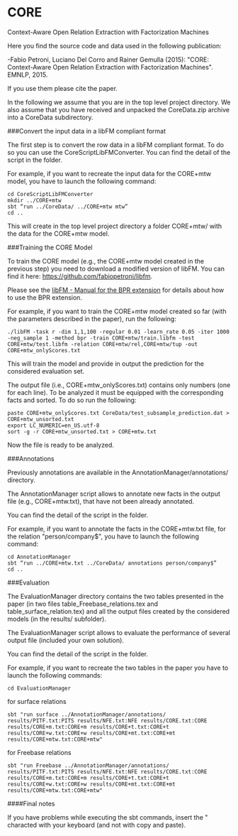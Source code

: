 # CORE
Context-Aware Open Relation Extraction with Factorization Machines

Here you find the source code and data used in the following publication:

-Fabio Petroni, Luciano Del Corro and Rainer Gemulla (2015): "CORE: Context-Aware Open Relation Extraction with Factorization Machines". EMNLP, 2015.

If you use them please cite the paper.

In the following we assume that you are in the top level project directory. We also assume that you have received and unpacked the CoreData.zip archive into a CoreData subdirectory. 

###Convert the input data in a libFM compliant format

The first step is to convert the row data in a libFM compliant format.
To do so you can use the CoreScriptLibFMConverter.
You can find the detail of the script in the folder.

For example, if you want to recreate the input data for the CORE+mtw model, you have to launch the following command:

```
cd CoreScriptLibFMConverter
mkdir ../CORE+mtw
sbt “run ../CoreData/ ../CORE+mtw mtw”
cd ..
```

This will create in the top level project directory a folder CORE+mtw/ with the data for the CORE+mtw model.



###Training the CORE Model

To train the CORE model (e.g., the CORE+mtw model created in the previous step) you need to download a modified version of libFM. You can find it here: https://github.com/fabiopetroni/libfm.

Please see the [libFM - Manual for the BPR extension](http://www.fabiopetroni.com/Download/manual_libFM_with_BPR_extension.pdf) for details about how to use the BPR extension.

For example, if you want to train the CORE+mtw model created so far (with the parameters described in the paper), run the following:

```
./libFM -task r -dim 1,1,100 -regular 0.01 -learn_rate 0.05 -iter 1000 -neg_sample 1 -method bpr -train CORE+mtw/train.libfm -test CORE+mtw/test.libfm -relation CORE+mtw/rel,CORE+mtw/tup -out CORE+mtw_onlyScores.txt
```

This will train the model and provide in output the prediction for the considered evaluation set.

The output file (i.e., CORE+mtw_onlyScores.txt) contains only numbers (one for each line). To be analyzed it must be equipped with the corresponding facts and sorted. To do so run the following:

```
paste CORE+mtw_onlyScores.txt CoreData/test_subsample_prediction.dat > CORE+mtw_unsorted.txt
export LC_NUMERIC=en_US.utf-8
sort -g -r CORE+mtw_unsorted.txt > CORE+mtw.txt
```

Now the file is ready to be analyzed.

###Annotations

Previously annotations are available in the AnnotationManager/annotations/ directory.

The AnnotationManager script allows to annotate new facts in the output file (e.g., CORE+mtw.txt), that have not been already annotated.

You can find the detail of the script in the folder.

For example, if you want to annotate the facts in the CORE+mtw.txt file, for the relation "person/company$", you have to launch the following command:

```
cd AnnotationManager
sbt “run ../CORE+mtw.txt ../CoreData/ annotations person/company$”
cd ..
```

###Evaluation

The EvaluationManager directory contains the two tables presented in the paper (in two files table_Freebase_relations.tex and table_surface_relation.tex) and all the output files created by the considered models (in the results/ subfolder).

The EvaluationManager script allows to evaluate the performance of several output file (included your own solution).

You can find the detail of the script in the folder.

For example, if you want to recreate the two tables in the paper you have to launch the following commands:

```
cd EvaluationManager
```

for surface relations

```
sbt "run surface ../AnnotationManager/annotations/ results/PITF.txt:PITS results/NFE.txt:NFE results/CORE.txt:CORE results/CORE+m.txt:CORE+m results/CORE+t.txt:CORE+t results/CORE+w.txt:CORE+w results/CORE+mt.txt:CORE+mt results/CORE+mtw.txt:CORE+mtw"
```

for Freebase relations

```
sbt "run Freebase ../AnnotationManager/annotations/ results/PITF.txt:PITS results/NFE.txt:NFE results/CORE.txt:CORE results/CORE+m.txt:CORE+m results/CORE+t.txt:CORE+t results/CORE+w.txt:CORE+w results/CORE+mt.txt:CORE+mt results/CORE+mtw.txt:CORE+mtw"
```


####Final notes

If you have problems while executing the sbt commands, insert the " characted with your keyboard (and not with copy and paste).

